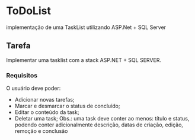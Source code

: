 ﻿# ToDoList

implementação de uma TaskList utilizando ASP.Net + SQL Server

## Tarefa 

Implementar uma tasklist com a stack ASP.NET + SQL SERVER. 

### Requisitos
O usuário deve poder: 
 - Adicionar novas tarefas; 
 - Marcar e desmarcar o status de concluído; 
 - Editar o conteúdo da task; 
 - Deletar uma task;
Obs.: uma task deve conter ao menos: título e status, podendo conter adicionalmente descrição, datas de criação, edição, remoção e conclusão


